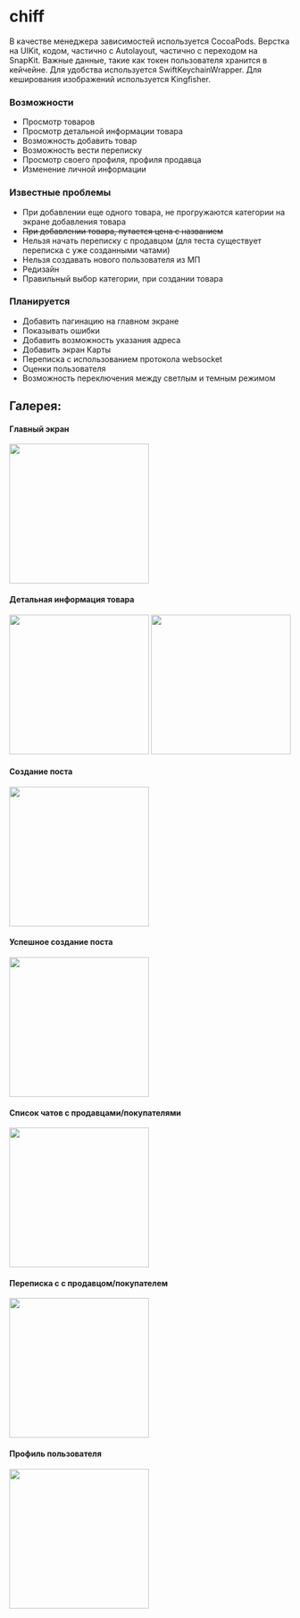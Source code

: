 # chiff

В качестве менеджера зависимостей используется CocoaPods.
Верстка на UIKit, кодом, частично с Autolayout, частично с переходом на SnapKit.
Важные данные, такие как токен пользователя хранится в кейчейне. Для удобства используется SwiftKeychainWrapper.
Для кеширования изображений используется Kingfisher.

### Возможности
- Просмотр товаров
- Просмотр детальной информации товара
- Возможность добавить товар
- Возможность вести переписку
- Просмотр своего профиля, профиля продавца
- Изменение личной информации

### Известные проблемы
- При добавлении еще одного товара, не прогружаются категории на экране добавления товара
- ~~При добавлении товара, путается цена с названием~~
- Нельзя начать переписку с продавцом (для теста существует переписка с уже созданными чатами)
- Нельзя создавать нового пользователя из МП
- Редизайн
- Правильный выбор категории, при создании товара

### Планируется
- Добавить пагинацию на главном экране
- Показывать ошибки
- Добавить возможность указания адреса
- Добавить экран Карты
- Переписка с использованием протокола websocket
- Оценки пользователя
- Возможность переключения между светлым и темным режимом

## Галерея:

#### Главный экран
<img src="https://user-images.githubusercontent.com/60847855/189539469-16179b1b-cdbd-467b-b11c-11d69b3bee15.PNG" width="250" />

#### Детальная информация товара
<img src="https://user-images.githubusercontent.com/60847855/189539545-07f846e4-4dd7-40a9-8b42-d3b836f076ea.PNG" width="250" />
<img src="https://user-images.githubusercontent.com/60847855/189539546-3a5ce0bb-9b75-479f-a278-84f608bf4d75.PNG" width="250" />

#### Создание поста
<img src="https://user-images.githubusercontent.com/60847855/189539536-cbcd4c6c-343c-4bfc-a68a-0d6c90c203d7.PNG" width="250" />

#### Успешное создание поста
<img src="https://user-images.githubusercontent.com/60847855/189539530-4c6d42be-ae0a-453e-a982-b853d64fadf7.PNG" width="250" />

#### Список чатов с продавцами/покупателями
<img src="https://user-images.githubusercontent.com/60847855/189539557-4fc2bd99-2fe3-49b6-92ad-3ad427c64abe.PNG" width="250" />

#### Переписка с с продавцом/покупателем
<img src="https://user-images.githubusercontent.com/60847855/189539563-1e099e6f-0d66-4779-b450-bfda5309bed8.PNG" width="250" />

#### Профиль пользователя
<img src="https://user-images.githubusercontent.com/60847855/189539569-fb79649c-2804-4b94-8a88-2f30888f33f4.PNG" width="250" />
